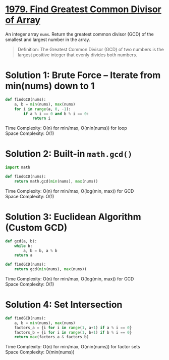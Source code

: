 # [1979. Find Greatest Common Divisor of Array](https://leetcode.com/problems/find-greatest-common-divisor-of-array/description/?envType=problem-list-v2&envId=math)
An integer array `nums`. Return the greatest common divisor (GCD) of the smallest and largest number in the array.  
> Definition: The Greatest Common Divisor (GCD) of two numbers is the largest positive integer that evenly divides both numbers.

# Solution 1: Brute Force – Iterate from min(nums) down to 1
```python
def findGCD(nums):
    a, b = min(nums), max(nums)
    for i in range(a, 0, -1):
        if a % i == 0 and b % i == 0:
            return i
```
Time Complexity: O(n) for min/max, O(min(nums)) for loop  
Space Complexity: O(1)  

# Solution 2: Built-in `math.gcd()`
```python
import math

def findGCD(nums):
    return math.gcd(min(nums), max(nums))
```
Time Complexity: O(n) for min/max, O(log(min, max)) for GCD  
Space Complexity: O(1)  

# Solution 3: Euclidean Algorithm (Custom GCD)
```python
def gcd(a, b):
    while b:
        a, b = b, a % b
    return a

def findGCD(nums):
    return gcd(min(nums), max(nums))
```
Time Complexity: O(n) for min/max, O(log(min, max)) for GCD  
Space Complexity: O(1)  

# Solution 4: Set Intersection
```python
def findGCD(nums):
    a, b = min(nums), max(nums)
    factors_a = {i for i in range(1, a+1) if a % i == 0}
    factors_b = {i for i in range(1, b+1) if b % i == 0}
    return max(factors_a & factors_b)
```
Time Complexity: O(n) for min/max, O(min(nums)) for factor sets  
Space Complexity: O(min(nums))  